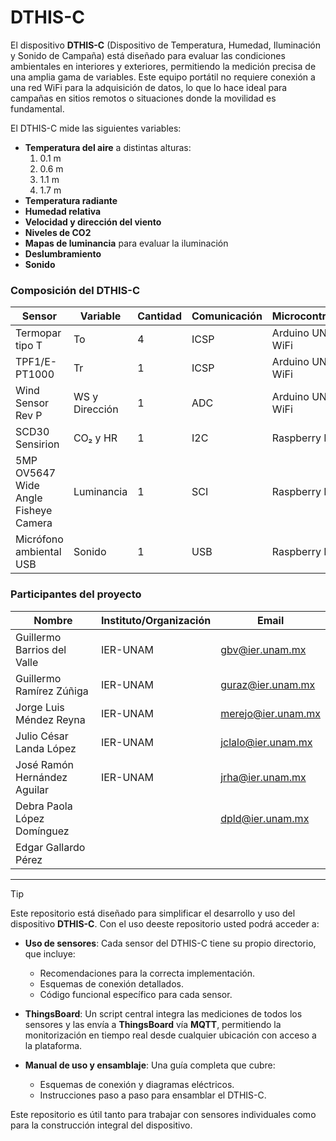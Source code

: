 # DTHIS-C

El dispositivo **DTHIS-C** (Dispositivo de Temperatura, Humedad, Iluminación y Sonido de Campaña) está diseñado para evaluar las condiciones ambientales en interiores y exteriores, permitiendo la medición precisa de una amplia gama de variables. Este equipo portátil no requiere conexión a una red WiFi para la adquisición de datos, lo que lo hace ideal para campañas en sitios remotos o situaciones donde la movilidad es fundamental.

El DTHIS-C mide las siguientes variables:

- **Temperatura del aire** a distintas alturas:
  1. 0.1 m
  2. 0.6 m
  3. 1.1 m
  4. 1.7 m
- **Temperatura radiante**
- **Humedad relativa**
- **Velocidad y dirección del viento**
- **Niveles de CO2**
- **Mapas de luminancia** para evaluar la iluminación
- **Deslumbramiento**
- **Sonido**


### Composición del DTHIS-C

| **Sensor**                                    | **Variable**     | **Cantidad** | **Comunicación** | **Microcontrolador**    |
|-----------------------------------------------|------------------|--------------|------------------|-------------------------|
| Termopar tipo T                               | To               | 4            | ICSP             | Arduino UNO R4 WiFi      |
| TPF1/E-PT1000                                 | Tr               | 1            | ICSP             | Arduino UNO R4 WiFi      |
| Wind Sensor Rev P                             | WS y Dirección   | 1            | ADC              | Arduino UNO R4 WiFi      |
| SCD30 Sensirion                               | CO₂ y HR         | 1            | I2C              | Raspberry Pi 4           |
| 5MP OV5647 Wide Angle Fisheye Camera          | Luminancia       | 1            | SCI              | Raspberry Pi 4           |
| Micrófono ambiental USB                       | Sonido           | 1            | USB              | Raspberry Pi 4           |


### Participantes del proyecto

|Nombre|Instituto/Organización|Email|
| ------------ | ------------ | ------------ |
|Guillermo Barrios del Valle|IER-UNAM|gbv@ier.unam.mx|
|Guillermo Ramírez Zúñiga|IER-UNAM|guraz@ier.unam.mx|
|Jorge Luis Méndez Reyna|IER-UNAM|merejo@ier.unam.mx|
|Julio César Landa López|IER-UNAM|jclalo@ier.unam.mx|
|José Ramón Hernández Aguilar|IER-UNAM|jrha@ier.unam.mx|
|Debra Paola López Domínguez||dpld@ier.unam.mx|
|Edgar Gallardo Pérez|||


------------


> [!Tip]
> Este repositorio está diseñado para simplificar el desarrollo y uso del dispositivo **DTHIS-C**. Con el uso deeste repositorio usted podrá acceder a:
>
> - **Uso de sensores**: Cada sensor del DTHIS-C tiene su propio directorio, que incluye:
>   - Recomendaciones para la correcta implementación.
>   - Esquemas de conexión detallados.
>   - Código funcional específico para cada sensor.
>
> - **ThingsBoard**: Un script central integra las mediciones de todos los sensores y las envía a **ThingsBoard** vía **MQTT**, permitiendo la monitorización en tiempo real desde cualquier ubicación con acceso a la plataforma.
>
> - **Manual de uso y ensamblaje**: Una guía completa que cubre:
>   - Esquemas de conexión y diagramas eléctricos.
>   - Instrucciones paso a paso para ensamblar el DTHIS-C.
>   >
> Este repositorio es útil tanto para trabajar con sensores individuales como para la construcción integral del dispositivo.
